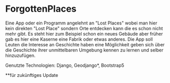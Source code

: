 # ForgottenPlaces
Eine App oder ein Programm angelehnt an "Lost Places" wobei man hier kein direkten "Lost Place" sondern Orte entdecken kann die es schon nicht mehr gibt.
Es steht hier zum Beispiel schon ein neues Gebäude aber früher gab es hier eine Kaserne eine Fabrik oder etwas anderes. 
Die App soll Leuten die Interesse an Geschichte haben eine Möglichkeit geben sich über die Geschichte ihrer unmittelbaren Umgebung kennen zu lernen und selber hinzuzufügen.

Genutzte Technologien:
Django, Geodjango*, Bootstrap5


**für zukünftiges Update

